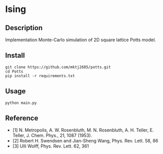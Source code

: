 # Ising

## Description

Implementation Monte-Carlo simulation of 2D square lattice Potts model.

## Install

```
git clone https://github.com/mktj2685/potts.git
cd Potts
pip install -r requirements.txt
```

## Usage

```
python main.py
```

## Reference

- [1] N. Metropolis, A. W. Rosenbluth, M. N. Rosenbluth, A. H. Teller, E. Teller, J. Chem. Phys., 21, 1087 (1953).
- [2] Robert H. Swendsen and Jian-Sheng Wang, Phys. Rev. Lett. 58, 86
- [3] Ulli Wolff, Phys. Rev. Lett. 62, 361